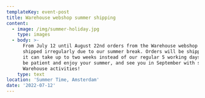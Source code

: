 ```yaml
---
templateKey: event-post
title: Warehouse webshop summer shipping
content:
  - image: /img/summer-holiday.jpg
    type: images
  - body: >-
      From July 12 until August 22nd orders from the Warehouse webshop will be
      shipped irregularly due to our summer break. Orders will be shipped, but
      it can take up to two weeks instead of our regular 5 working days. Please
      be patient and enjoy your summer, and see you in September with some new
      Warehouse activities!
    type: text
location: 'Summer Time, Amsterdam'
date: '2022-07-12'
---
```


